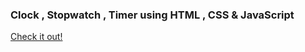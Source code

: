 ### Clock , Stopwatch , Timer using HTML , CSS & JavaScript

[Check it out!](https://pathakjatin.github.io/time/)

